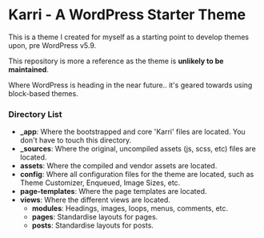 # Karri - A WordPress Starter Theme

This is a theme I created for myself as a starting point to develop themes upon, pre WordPress v5.9.

This repository is more a reference as the theme is **unlikely to be maintained**.

Where WordPress is heading in the near future.. it's geared towards using block-based themes. 

### Directory List

- **_app**: Where the bootstrapped and core 'Karri' files are located. You don't have to touch this directory.
- **_sources**: Where the original, uncompiled assets (js, scss, etc) files are located.
- **assets**: Where the compiled and vendor assets are located.
- **config**: Where all configuration files for the theme are located, such as Theme Customizer, Enqueued, Image Sizes, etc.
- **page-templates**: Where the page templates are located.
- **views**: Where the different views are located.
    - **modules**: Headings, images, loops, menus, comments, etc.
    - **pages**: Standardise layouts for pages.
    - **posts**: Standardise layouts for posts.